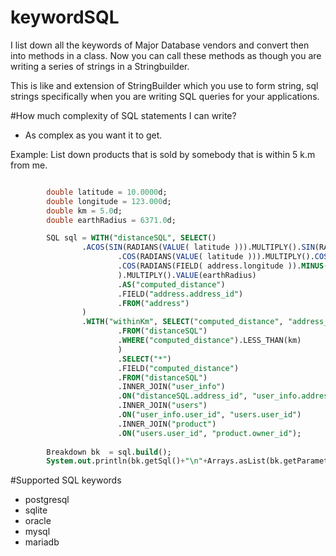 keywordSQL
==========
I list down all the keywords of Major Database vendors and convert then into methods in a class.
Now you can call these methods as though you are writing a series of strings in a Stringbuilder.

This is like and extension of StringBuilder which you use to form string, sql strings specifically when you are writing SQL queries for your applications.


#How much complexity of SQL statements I can write?
* As complex as you want it to get.

Example: List down products that is sold by somebody that is within 5 k.m from me.

```sql

		double latitude = 10.0000d;
		double longitude = 123.000d;
		double km = 5.0d;
		double earthRadius = 6371.0d;

		SQL sql = WITH("distanceSQL", SELECT()
				.ACOS(SIN(RADIANS(VALUE( latitude ))).MULTIPLY().SIN(RADIANS(FIELD( address.latitude ))).PLUS()
						.COS(RADIANS(VALUE( latitude ))).MULTIPLY().COS(RADIANS(FIELD( address.latitude ))).MINUS()
						.COS(RADIANS(FIELD( address.longitude )).MINUS().RADIANS(VALUE( longitude )))
						).MULTIPLY().VALUE(earthRadius)
						.AS("computed_distance")
						.FIELD("address.address_id")
						.FROM("address")
				)
				.WITH("withinKm", SELECT("computed_distance", "address_id")
						.FROM("distanceSQL")
						.WHERE("computed_distance").LESS_THAN(km)
						)
						.SELECT("*")
						.FIELD("computed_distance")
						.FROM("distanceSQL") 
						.INNER_JOIN("user_info")
						.ON("distanceSQL.address_id", "user_info.address_id")
						.INNER_JOIN("users")
						.ON("user_info.user_id", "users.user_id")
						.INNER_JOIN("product")
						.ON("users.user_id", "product.owner_id");
		
		Breakdown bk  = sql.build();
		System.out.println(bk.getSql()+"\n"+Arrays.asList(bk.getParameters()));
```

#Supported SQL keywords

* postgresql
* sqlite
* oracle
* mysql
* mariadb



